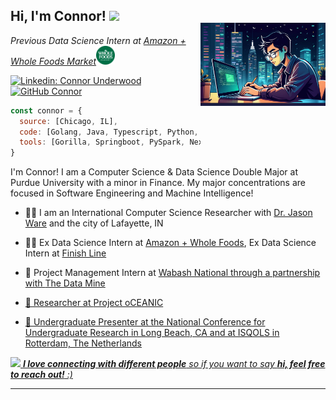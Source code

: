<h2> Hi, I'm Connor! <img src="https://media.giphy.com/media/mGcNjsfWAjY5AEZNw6/giphy.gif" width="50"></h2>
<img align='right' src="./images/connor_study.jpg" width="200" style="position:relative; top:-20px;">
<p><em>Previous Data Science Intern at <a href="https://www.wholefoodsmarket.com/">Amazon + Whole Foods Market</a><img src="./images/wholefoods.png" width="30"></br>


</em></p>

[![Linkedin: Connor Underwood](https://img.shields.io/badge/-connorunderwood-blue?style=flat-square&logo=Linkedin&logoColor=white&link=https://www.linkedin.com/in/connorunderwood2004/)](https://www.linkedin.com/in/connorunderwood2004)
[![GitHub Connor](https://img.shields.io/github/followers/Connor-Underwood?label=follow&style=social)](https://github.com/Connor-Underwood)


```javascript
const connor = {
  source: [Chicago, IL],
  code: [Golang, Java, Typescript, Python, SQL],
  tools: [Gorilla, Springboot, PySpark, NextJS, Torch/TFlow],
}
```
I'm Connor! I am a Computer Science & Data Science Double Major at Purdue University with a minor in Finance. My major concentrations are focused in Software Engineering and Machine Intelligence!

- 👨‍🏫 I am an International Computer Science Researcher with <a target="_blank" href="https://jasonwarephd.com/">Dr. Jason Ware</a> and the city of Lafayette, IN

- 👨‍💻 Ex Data Science Intern at <a target="_blank" href="https://www.wholefoodsmarket.com/">Amazon + Whole Foods</a>, Ex Data Science Intern at <a target="_blank" href = "https://www.finishline.com/">Finish Line</a>

- 🧠 Project Management Intern at <a target="_blank" href="https://onewabash.com/">Wabash National through a partnership with <a target="_blank" href="https://datamine.purdue.edu/"> The Data Mine

- 🚀 Researcher at <a target="_blank" href="https://projectoceanic.substack.com/">Project oCEANIC

- 👥 Undergraduate Presenter at the National Conference for Undergraduate Research in Long Beach, CA and at ISQOLS in Rotterdam, The Netherlands

<img src="https://media.giphy.com/media/LnQjpWaON8nhr21vNW/giphy.gif" width="60"> <em><b>I love connecting with different people</b> so if you want to say <b>hi, feel free to reach out!</b> :)</em>

---
